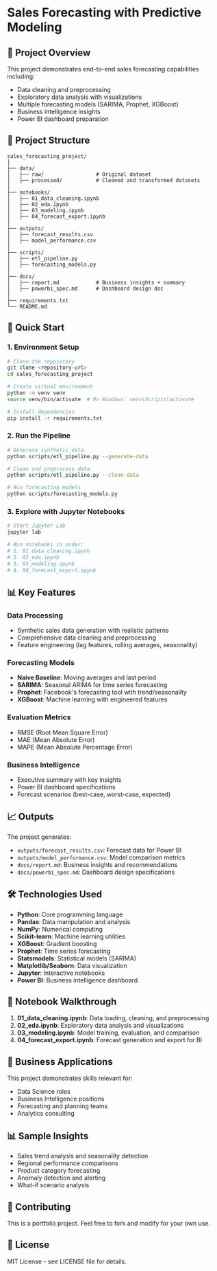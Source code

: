 # Sales Forecasting with Predictive Modeling

## 🎯 Project Overview

This project demonstrates end-to-end sales forecasting capabilities including:
- Data cleaning and preprocessing
- Exploratory data analysis with visualizations
- Multiple forecasting models (SARIMA, Prophet, XGBoost)
- Business intelligence insights
- Power BI dashboard preparation

## 📁 Project Structure

```
sales_forecasting_project/
│
├── data/
│   ├── raw/                 # Original dataset
│   ├── processed/           # Cleaned and transformed datasets
│
├── notebooks/
│   ├── 01_data_cleaning.ipynb
│   ├── 02_eda.ipynb
│   ├── 03_modeling.ipynb
│   ├── 04_forecast_export.ipynb
│
├── outputs/
│   ├── forecast_results.csv
│   ├── model_performance.csv
│
├── scripts/
│   ├── etl_pipeline.py
│   ├── forecasting_models.py
│
├── docs/
│   ├── report.md            # Business insights + summary
│   ├── powerbi_spec.md      # Dashboard design doc
│
├── requirements.txt
└── README.md
```

## 🚀 Quick Start

### 1. Environment Setup

```bash
# Clone the repository
git clone <repository-url>
cd sales_forecasting_project

# Create virtual environment
python -m venv venv
source venv/bin/activate  # On Windows: venv\Scripts\activate

# Install dependencies
pip install -r requirements.txt
```

### 2. Run the Pipeline

```bash
# Generate synthetic data
python scripts/etl_pipeline.py --generate-data

# Clean and preprocess data
python scripts/etl_pipeline.py --clean-data

# Run forecasting models
python scripts/forecasting_models.py
```

### 3. Explore with Jupyter Notebooks

```bash
# Start Jupyter Lab
jupyter lab

# Run notebooks in order:
# 1. 01_data_cleaning.ipynb
# 2. 02_eda.ipynb
# 3. 03_modeling.ipynb
# 4. 04_forecast_export.ipynb
```

## 📊 Key Features

### Data Processing
- Synthetic sales data generation with realistic patterns
- Comprehensive data cleaning and preprocessing
- Feature engineering (lag features, rolling averages, seasonality)

### Forecasting Models
- **Naive Baseline**: Moving averages and last period
- **SARIMA**: Seasonal ARIMA for time series forecasting
- **Prophet**: Facebook's forecasting tool with trend/seasonality
- **XGBoost**: Machine learning with engineered features

### Evaluation Metrics
- RMSE (Root Mean Square Error)
- MAE (Mean Absolute Error)
- MAPE (Mean Absolute Percentage Error)

### Business Intelligence
- Executive summary with key insights
- Power BI dashboard specifications
- Forecast scenarios (best-case, worst-case, expected)

## 📈 Outputs

The project generates:
- `outputs/forecast_results.csv`: Forecast data for Power BI
- `outputs/model_performance.csv`: Model comparison metrics
- `docs/report.md`: Business insights and recommendations
- `docs/powerbi_spec.md`: Dashboard design specifications

## 🛠️ Technologies Used

- **Python**: Core programming language
- **Pandas**: Data manipulation and analysis
- **NumPy**: Numerical computing
- **Scikit-learn**: Machine learning utilities
- **XGBoost**: Gradient boosting
- **Prophet**: Time series forecasting
- **Statsmodels**: Statistical models (SARIMA)
- **Matplotlib/Seaborn**: Data visualization
- **Jupyter**: Interactive notebooks
- **Power BI**: Business intelligence dashboard

## 📝 Notebook Walkthrough

1. **01_data_cleaning.ipynb**: Data loading, cleaning, and preprocessing
2. **02_eda.ipynb**: Exploratory data analysis and visualizations
3. **03_modeling.ipynb**: Model training, evaluation, and comparison
4. **04_forecast_export.ipynb**: Forecast generation and export for BI

## 🎯 Business Applications

This project demonstrates skills relevant for:
- Data Science roles
- Business Intelligence positions
- Forecasting and planning teams
- Analytics consulting

## 📊 Sample Insights

- Sales trend analysis and seasonality detection
- Regional performance comparisons
- Product category forecasting
- Anomaly detection and alerting
- What-if scenario analysis

## 🤝 Contributing

This is a portfolio project. Feel free to fork and modify for your own use.

## 📄 License

MIT License - see LICENSE file for details.
